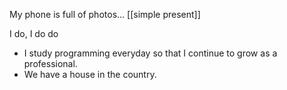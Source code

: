 My phone is full of photos... [[simple present]]


I do, I do do

* I study programming everyday so that I continue to grow as a professional.
* We have a house in the country.